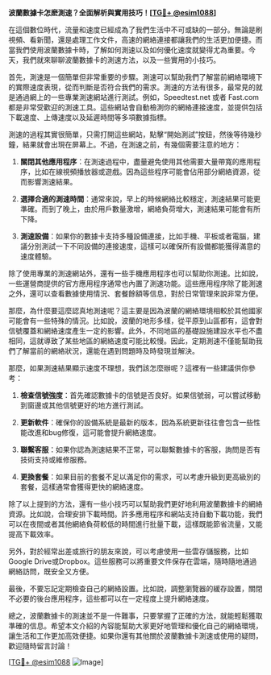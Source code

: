 **波蘭數據卡怎麽測速？全面解析與實用技巧！[[TG💪+ @esim1088](https://t.me/s/esim1088)]**

在這個數位時代，流量和速度已經成為了我們生活中不可或缺的一部分。無論是刷視頻、看新聞，還是處理工作文件，高速的網絡連接都讓我們的生活更加便捷。而當我們使用波蘭數據卡時，了解如何測速以及如何優化速度就變得尤為重要。今天，我們就來聊聊波蘭數據卡的測速方法，以及一些實用的小技巧。

首先，測速是一個簡單但非常重要的步驟。測速可以幫助我們了解當前網絡環境下的實際速度表現，從而判斷是否符合我們的需求。測速的方法有很多，最常見的就是通過網上的一些專業測速網站進行測試。例如，Speedtest.net 或者 Fast.com 都是非常受歡迎的測速工具。這些網站會自動檢測你的網絡連接速度，並提供包括下載速度、上傳速度以及延遲時間等多項數據指標。

測速的過程其實很簡單，只需打開這些網站，點擊“開始測試”按鈕，然後等待幾秒鐘，結果就會出現在屏幕上。不過，在測速之前，有幾個需要注意的地方：

1. **關閉其他應用程序**：在測速過程中，盡量避免使用其他需要大量帶寬的應用程序，比如在線視頻播放器或遊戲。因為這些程序可能會佔用部分網絡資源，從而影響測速結果。
   
2. **選擇合適的測速時間**：通常來說，早上的時候網絡比較穩定，測速結果可能更準確。而到了晚上，由於用戶數量激增，網絡負荷增大，測速結果可能會有所下降。

3. **測速設備**：如果你的數據卡支持多種設備連接，比如手機、平板或者電腦，建議分別測試一下不同設備的連接速度，這樣可以確保所有設備都能獲得滿意的速度體驗。

除了使用專業的測速網站外，還有一些手機應用程序也可以幫助你測速。比如說，一些運營商提供的官方應用程序通常也內置了測速功能。這些應用程序除了能測速之外，還可以查看數據使用情況、套餐餘額等信息，對於日常管理來說非常方便。

那麼，為什麼要這麼認真地測速呢？這主要是因為波蘭的網絡環境相較於其他國家可能會有一些特殊的情況。比如說，波蘭的地形多樣，從平原到山區都有，這會對信號覆蓋和網絡速度產生一定的影響。此外，不同地區的基礎設施建設水平也不盡相同，這就導致了某些地區的網絡速度可能比較慢。因此，定期測速不僅能幫助我們了解當前的網絡狀況，還能在遇到問題時及時發現並解決。

那麼，如果測速結果顯示速度不理想，我們該怎麼辦呢？這裡有一些建議供你參考：

1. **檢查信號強度**：首先確認數據卡的信號是否良好。如果信號弱，可以嘗試移動到窗邊或其他信號更好的地方進行測試。

2. **更新軟件**：確保你的設備系統是最新的版本，因為系統更新往往會包含一些性能改進和bug修復，這可能會提升網絡速度。

3. **聯繫客服**：如果你認為測速結果不正常，可以聯繫數據卡的客服，詢問是否有技術支持或維修服務。

4. **更換套餐**：如果目前的套餐不足以滿足你的需求，可以考慮升級到更高級別的套餐，這樣通常會獲得更快的網絡速度。

除了以上提到的方法，還有一些小技巧可以幫助我們更好地利用波蘭數據卡的網絡資源。比如說，合理安排下載時間。許多應用程序和網站支持自動下載功能，我們可以在夜間或者其他網絡負荷較低的時間進行批量下載，這樣既能節省流量，又能提高下載效率。

另外，對於經常出差或旅行的朋友來說，可以考慮使用一些雲存儲服務，比如Google Drive或Dropbox。這些服務可以將重要文件保存在雲端，隨時隨地通過網絡訪問，既安全又方便。

最後，不要忘記定期檢查自己的網絡設置。比如說，調整瀏覽器的緩存設置，關閉不必要的後台應用程序，這些都可以在一定程度上提升網絡速度。

總之，波蘭數據卡的測速並不是一件難事，只要掌握了正確的方法，就能輕鬆獲取準確的信息。希望本文介紹的內容能幫助大家更好地管理和優化自己的網絡環境，讓生活和工作更加高效便捷。如果你還有其他關於波蘭數據卡測速或使用的疑問，歡迎隨時留言討論！

[[TG💪+ @esim1088](https://t.me/s/esim1088) ![Image](https://i.postimg.cc/4NQfJmqS/Snipaste-2025-05-13-00-14-12.png)]